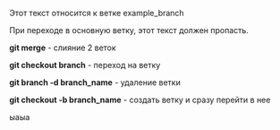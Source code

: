 Этот текст относится к ветке example_branch

При переходе в основную ветку, этот текст должен пропасть.

**git merge** - слияние 2 веток 

**git checkout branch** - переход на ветку

**git branch -d branch_name** - удаление ветки

**git checkout -b branch_name** - создать ветку и сразу перейти в нее

ыаыа
